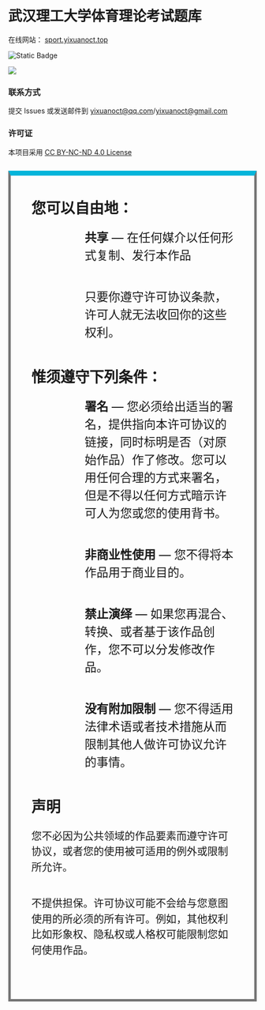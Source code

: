 # 武汉理工大学体育理论考试题库

在线网站： [sport.yixuanoct.top](https://sport.yixuanoct.top)

![Static Badge](https://img.shields.io/badge/Framework-Spring_Boot_3.3.5-6DB33F?logo=springboot)

![](https://count.getloli.com/@whut-stqb?name=whut-stqb&theme=booru-ffsr)

### 联系方式

提交 Issues 或发送邮件到 yixuanoct@qq.com/yixuanoct@gmail.com

### 许可证

本项目采用 [CC BY-NC-ND 4.0 License](https://creativecommons.org/licenses/by-nc-nd/4.0/deed.zh-hans)

<style>
main {
    margin: 0 1em;
    padding: 0 2em;
}
#deed-body {
    border: 5px solid #767676;
    border-top: 10px solid #05b5da;
    margin-top: 2em;
    margin-left: -3em;
    margin-right: -3em;
    padding: 3em;
}
main h2 {
    width: 100%;
    font-style: normal;
    font-weight: 700;
    font-size: 2.1em;
    text-transform: none;
}
h2:first-child {
    margin-top: 0;
}
main ol{
    margin: 0 0 2em 2em;
    padding: 0;
    font-size: 1.5rem;
    font-style: normal;
    font-weight: 400;
    line-height: 150%;
}
#deed-body ol > li {
    clear: both;
    list-style: none;
    margin-bottom: 2em;
    min-height: 2em;
    padding-left: 2.5em;
}
#deed-body ol > li:before {
    background-repeat: no-repeat;
    background-size: contain;
    content: '';
    height: 2em;
    width: 2em;
    float: left;
    margin-left: -2.5em;
}
#deed-body ol > li.cc-by:before {
    background-image: url(https://creativecommons.org/wp-content/themes/vocabulary-theme/vocabulary/svg/cc/icons/cc-icons.svg#cc-by);
}
#deed-body ol > li.cc-nc:before {
    background-image: url(https://creativecommons.org/wp-content/themes/vocabulary-theme/vocabulary/svg/cc/icons/cc-icons.svg#cc-nc);
}
#deed-body ol > li.cc-nd:before {
    background-image: url(https://creativecommons.org/wp-content/themes/vocabulary-theme/vocabulary/svg/cc/icons/cc-icons.svg#cc-nd);
}
main p {
    margin-bottom: 2em;
    font-size: 1.5em;
    font-style: normal;
    font-weight: 400;
    line-height: 150%;
}
</style>
<main>
    <div id="deed-body">
        <h2>您可以自由地：</h2>
        <ol>
            <li>
                <strong>共享</strong>
                — 在任何媒介以任何形式复制、发行本作品
            </li>
            <li>
                只要你遵守许可协议条款，许可人就无法收回你的这些权利。
            </li>
        </ol>
        <h2>惟须遵守下列条件：</h2>
        <ol>
            <li class="cc-by">
                <strong>署名</strong>
                — 您必须给出适当的署名，提供指向本许可协议的链接，同时标明是否（对原始作品）作了修改。您可以用任何合理的方式来署名，但是不得以任何方式暗示许可人为您或您的使用背书。
            </li>
            <li class="cc-nc">
                <strong>非商业性使用</strong>
                — 您不得将本作品用于商业目的。
            </li>   
            <li class="cc-nd">
                <strong>禁止演绎</strong>
                — 如果您再混合、转换、或者基于该作品创作，您不可以分发修改作品。
            </li>
            <li>
                <strong>没有附加限制</strong>
                — 您不得适用法律术语或者技术措施从而限制其他人做许可协议允许的事情。
            </li>
        </ol>
        <h2 style="font-weight: bold">声明</h2>
        <p>您不必因为公共领域的作品要素而遵守许可协议，或者您的使用被可适用的例外或限制所允许。</p>
        <p>不提供担保。许可协议可能不会给与您意图使用的所必须的所有许可。例如，其他权利比如形象权、隐私权或人格权可能限制您如何使用作品。</p>
    </div>
</main>